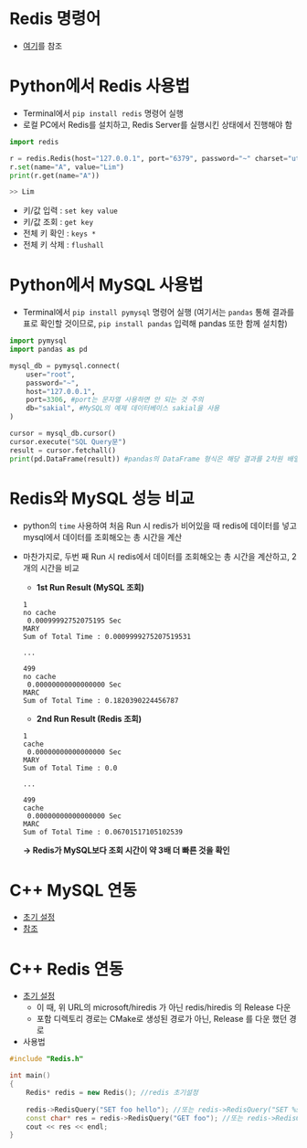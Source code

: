 # Redis 명령어
- [여기](https://sungwookkang.com/1313)를 참조

# Python에서 Redis 사용법
- Terminal에서 ``` pip install redis ``` 명령어 실행
- 로컬 PC에서 Redis를 설치하고, Redis Server를 실행시킨 상태에서 진행해야 함

```python
import redis

r = redis.Redis(host="127.0.0.1", port="6379", password="~" charset="utf-8", decode_responses=True)
r.set(name="A", value="Lim")
print(r.get(name="A"))

>> Lim
```
* 키/값 입력 : ``` set key value ```
* 키/값 조회 : ``` get key ```
* 전체 키 확인 : ``` keys * ```
* 전체 키 삭제 : ``` flushall ```

# Python에서 MySQL 사용법
- Terminal에서 ``` pip install pymysql ``` 명령어 실행 (여기서는 ```pandas``` 통해 결과를 표로 확인할 것이므로,  ``` pip install pandas ``` 입력해 pandas 또한 함께 설치함)
```python
import pymysql
import pandas as pd

mysql_db = pymysql.connect(
    user="root",
    password="~",
    host="127.0.0.1",
    port=3306, #port는 문자열 사용하면 안 되는 것 주의
    db="sakial", #MySQL의 예제 데이터베이스 sakial을 사용
)

cursor = mysql_db.cursor()
cursor.execute("SQL Query문")
result = cursor.fetchall()
print(pd.DataFrame(result)) #pandas의 DataFrame 형식은 해당 결과를 2차원 배열, 즉 표로 출력함
```
# Redis와 MySQL 성능 비교
- python의 ```time``` 사용하여 처음 Run 시 redis가 비어있을 때 redis에 데이터를 넣고 mysql에서 데이터를 조회해오는 총 시간을 계산
- 마찬가지로, 두번 째 Run 시 redis에서 데이터를 조회해오는 총 시간을 계산하고, 2개의 시간을 비교
    * __1st Run Result (MySQL 조회)__
    ```
    1
    no cache
     0.00099992752075195 Sec
    MARY
    Sum of Total Time : 0.0009999275207519531
    
    ...
    
    499
    no cache
     0.00000000000000000 Sec
    MARC
    Sum of Total Time : 0.1820390224456787
    ```

    * __2nd Run Result (Redis 조회)__
    ```
    1
    cache
     0.00000000000000000 Sec
    MARY
    Sum of Total Time : 0.0
    
    ...
    
    499
    cache
     0.00000000000000000 Sec
    MARC
    Sum of Total Time : 0.06701517105102539
    ```
    **-> Redis가 MySQL보다 조회 시간이 약 3배 더 빠른 것을 확인**

# C++ MySQL 연동
- [초기 설정](https://m.blog.naver.com/PostView.naver?isHttpsRedirect=true&blogId=dd1587&logNo=221155813026)
- [참조](https://m.blog.naver.com/PostView.naver?blogId=dd1587&logNo=221157117516&targetKeyword=&targetRecommendationCode=1)

# C++ Redis 연동
- [초기 설정](https://sanghun219.tistory.com/193)
    - 이 때, 위 URL의 microsoft/hiredis 가 아닌 redis/hiredis 의 Release 다운
    - 포함 디렉토리 경로는 CMake로 생성된 경로가 아닌, Release 를 다운 했던 경로
- 사용법
```cpp
#include "Redis.h"

int main()
{
    Redis* redis = new Redis(); //redis 초기설정
    
    redis->RedisQuery("SET foo hello"); //또는 redis->RedisQuery("SET %s %s", "foo", "hello")
    const char* res = redis->RedisQuery("GET foo"); //또는 redis->RedisQuery("GET %s", "foo")
    cout << res << endl;
}

```

